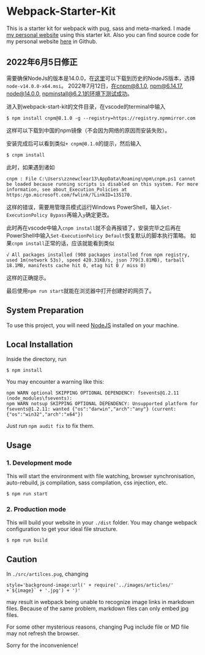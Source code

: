 # Webpack-Starter-Kit
This is a starter kit for webpack with pug, sass and meta-marked. I made [my personal website](https://zznewclear13.me) using this starter kit.
Also you can find source code for my personal website [here](https://github.com/zznewclear13/zznewclear13.me) in Github.

## 2022年6月5日修正
需要确保NodeJs的版本是14.0.0，在[这里](https://nodejs.org/download/release/v14.0.0/)可以下载到历史的NodeJS版本，选择`node-v14.0.0-x64.msi`。
2022年7月12日，在cnpm@8.1.0, npm@6.14.17, node@14.0.0, npminstall@6.2.1的环境下测试成功。

进入到webpack-start-kit的文件目录，在vscode的terminal中输入
```
$ npm install cnpm@8.1.0 -g --registry=https://registry.npmmirror.com
```
这样可以下载到中国的npm镜像（不会因为网络的原因而安装失败）。

安装完成后可以看到类似`+ cnpm@8.1.0`的提示，然后输入
```
$ cnpm install
```

此时，如果遇到诸如
```
cnpm : File C:\Users\zznewclear13\AppData\Roaming\npm\cnpm.ps1 cannot be loaded because running scripts is disabled on this system. For more        
information, see about_Execution_Policies at https:/go.microsoft.com/fwlink/?LinkID=135170.
```
这样的错误，需要用管理员模式运行Windows PowerShell，输入`Set-ExecutionPolicy Bypass`再输入`y`确定更改。

此时再在vscode中输入`cnpm install`就不会再报错了，安装完毕之后再在PowerShell中输入`Set-ExecutionPolicy Default`恢复默认的脚本执行策略。
如果`cnpm install`正常的话，应该就能看到类似
```
√ All packages installed (908 packages installed from npm registry, used 1m(network 53s), speed 420.31KB/s, json 779(3.81MB), tarball 18.1MB, manifests cache hit 0, etag hit 0 / miss 0)
```
这样的正确提示。

最后使用`npm run start`就能在浏览器中打开创建好的网页了。

## System Preparation
To use this project, you will need [NodeJS](https://nodejs.org) installed on your machine.

## Local Installation
Inside the directory, run
```
$ npm install
```
You may encounter a warning like this:
```
npm WARN optional SKIPPING OPTIONAL DEPENDENCY: fsevents@1.2.11 (node_modules\fsevents):
npm WARN notsup SKIPPING OPTIONAL DEPENDENCY: Unsupported platform for fsevents@1.2.11: wanted {"os":"darwin","arch":"any"} (current: {"os":"win32","arch":"x64"})
```
Just run `npm audit fix` to fix them.

## Usage
### 1. Development mode
This will start the environment with file watching, browser synchronisation, auto-rebuild, js compilation, sass compilation, css injection, etc.
```
$ npm run start
```

### 2. Production mode
This will build your website in your `./dist` folder. You may change webpack configuration to get your ideal file structure.
```
$ npm run build
```

## Caution
In `./src/artilces.pug`, changing
```
style='background-image:url(' + require('../images/articles/' +`${image}` + '.jpg') + ')'
```
may result in webpack being unable to recognize image links in markdown files. Because of the same problem, markdown files can only embed jpg files.

For some other mysterious reasons, changing Pug include file or MD file may not refresh the browser.

Sorry for the inconvenience!
